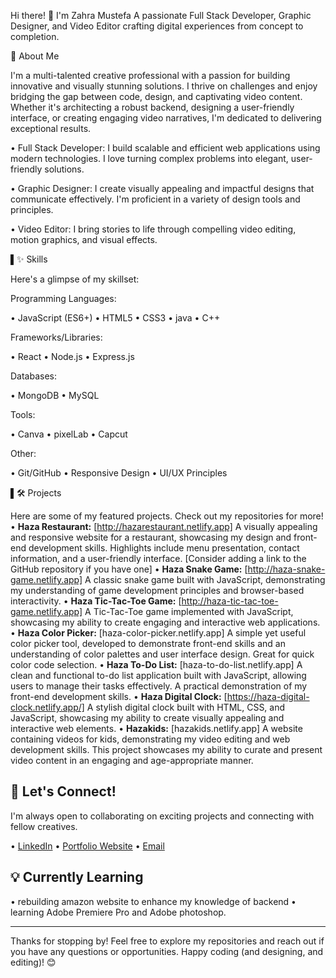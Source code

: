Hi there! 👋 I'm Zahra Mustefa
A passionate Full Stack Developer, Graphic Designer, and Video Editor crafting digital experiences from concept to completion.

🚀 About Me

I'm a multi-talented creative professional with a passion for building innovative and visually stunning solutions. I thrive on challenges and enjoy bridging the gap between code, design, and captivating video content. Whether it's architecting a robust backend, designing a user-friendly interface, or creating engaging video narratives, I'm dedicated to delivering exceptional results.

•  Full Stack Developer: I build scalable and efficient web applications using modern technologies. I love turning complex problems into elegant, user-friendly solutions.

•  Graphic Designer: I create visually appealing and impactful designs that communicate effectively. I'm proficient in a variety of design tools and principles.

•  Video Editor: I bring stories to life through compelling video editing, motion graphics, and visual effects.

▌✨ Skills

Here's a glimpse of my skillset:

Programming Languages:

•  JavaScript (ES6+)
•  HTML5
•  CSS3
•  java
•  C++

Frameworks/Libraries:

•  React
•  Node.js
•  Express.js

Databases:

•  MongoDB
•  MySQL

Tools:

•  Canva
•  pixelLab
•  Capcut

Other:

•  Git/GitHub
•  Responsive Design
•  UI/UX Principles

▌🛠️ Projects

Here are some of my featured projects. Check out my repositories for more!
•   **Haza Restaurant:** [http://hazarestaurant.netlify.app] A visually appealing and responsive website for a restaurant, showcasing my design and front-end development skills. Highlights include menu presentation, contact information, and a user-friendly interface.  [Consider adding a link to the GitHub repository if you have one]
•   **Haza Snake Game:** [http://haza-snake-game.netlify.app]  A classic snake game built with JavaScript, demonstrating my understanding of game development principles and browser-based interactivity.
•   **Haza Tic-Tac-Toe Game:** [http://haza-tic-tac-toe-game.netlify.app]  A Tic-Tac-Toe game implemented with JavaScript, showcasing my ability to create engaging and interactive web applications.
•   **Haza Color Picker:** [haza-color-picker.netlify.app] A simple yet useful color picker tool, developed to demonstrate front-end skills and an understanding of color palettes and user interface design.  Great for quick color code selection.
•   **Haza To-Do List:** [haza-to-do-list.netlify.app] A clean and functional to-do list application built with JavaScript, allowing users to manage their tasks effectively. A practical demonstration of my front-end development skills.
•   **Haza Digital Clock:** [https://haza-digital-clock.netlify.app/] A stylish digital clock built with HTML, CSS, and JavaScript, showcasing my ability to create visually appealing and interactive web elements.
•   **Hazakids:** [hazakids.netlify.app] A website containing videos for kids, demonstrating my video editing and web development skills.  This project showcases my ability to curate and present video content in an engaging and age-appropriate manner.

## 🤝 Let's Connect!

I'm always open to collaborating on exciting projects and connecting with fellow creatives.

•   [LinkedIn](https://www.linkedin.com/in/zahra-mustefa-035196330 )
•   [Portfolio Website](https:zahra-mustefa.netlify.app)
•   [Email](mailto:turabturqb@gmail.com)

## 💡 Currently Learning

•   rebuilding amazon website to enhance my knowledge of backend
•   learning Adobe Premiere Pro and Adobe photoshop.

---

Thanks for stopping by! Feel free to explore my repositories and reach out if you have any questions or opportunities. Happy coding (and designing, and editing)! 😊
